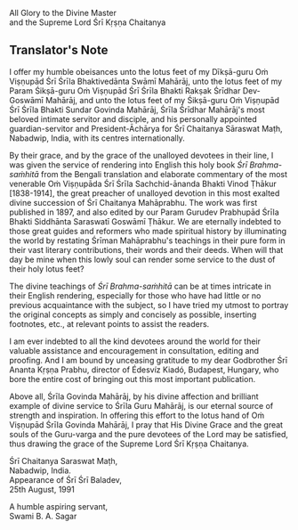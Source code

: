 All Glory to the Divine Master\
and the Supreme Lord Śrī Kṛṣṇa Chaitanya

## Translator's Note

I offer my humble obeisances unto the lotus feet of my Dīkṣā-guru Oṁ Viṣṇupād Śrī Śrīla Bhaktivedānta Swāmī Mahārāj, unto the lotus feet of my Param Śikṣā-guru Oṁ Viṣṇupād Śrī Śrīla Bhakti Rakṣak Śrīdhar Dev-Goswāmī Mahārāj, and unto the lotus feet of my Śikṣā-guru Oṁ Viṣṇupād Śrī Śrīla Bhakti Sundar Govinda Mahārāj, Śrīla Śrīdhar Mahārāj's most beloved intimate servitor and disciple, and his personally appointed guardian-servitor and President-Āchārya for Śrī Chaitanya Sāraswat Maṭh, Nabadwip, India, with its centres internationally.

By their grace, and by the grace of the unalloyed devotees in their line, I was given the service of rendering into English this holy book *Śrī Brahma-saṁhitā* from the Bengali translation and elaborate commentary of the most venerable Oṁ Viṣṇupāda Śrī Śrīla Sachchid-ānanda Bhakti Vinod Ṭhākur \[1838-1914\], the great preacher of unalloyed devotion in this most exalted divine succession of Śrī Chaitanya Mahāprabhu. The work was first published in 1897, and also edited by our Param Gurudev Prabhupād Śrīla Bhakti Siddhānta Saraswatī Goswāmī Ṭhākur. We are eternally indebted to those great guides and reformers who made spiritual history by illuminating the world by restating Śrīman Mahāprabhu's teachings in their pure form in their vast literary contributions, their words and their deeds. When will that day be mine when this lowly soul can render some service to the dust of their holy lotus feet?

The divine teachings of *Śrī Brahma-saṁhitā* can be at times intricate in their English rendering, especially for those who have had little or no previous acquaintance with the subject, so I have tried my utmost to portray the original concepts as simply and concisely as possible, inserting footnotes, etc., at relevant points to assist the readers.

I am ever indebted to all the kind devotees around the world for their valuable assistance and encouragement in consultation, editing and proofing. And I am bound by unceasing gratitude to my dear Godbrother Śrī Ananta Kṛṣṇa Prabhu, director of Édesvíz Kiadó, Budapest, Hungary, who bore the entire cost of bringing out this most important publication.

Above all, Śrīla Govinda Mahārāj, by his divine affection and brilliant example of divine service to Śrīla Guru Mahārāj, is our eternal source of strength and inspiration. In offering this effort to the lotus hand of Oṁ Viṣṇupād Śrīla Govinda Mahārāj, I pray that His Divine Grace and the great souls of the Guru-varga and the pure devotees of the Lord may be satisfied, thus drawing the grace of the Supreme Lord Śrī Kṛṣṇa Chaitanya.

Śrī Chaitanya Saraswat Maṭh,\
Nabadwip, India.\
Appearance of Śrī Śrī Baladev,\
25th August, 1991

A humble aspiring servant,\
Swami B. A. Sagar
